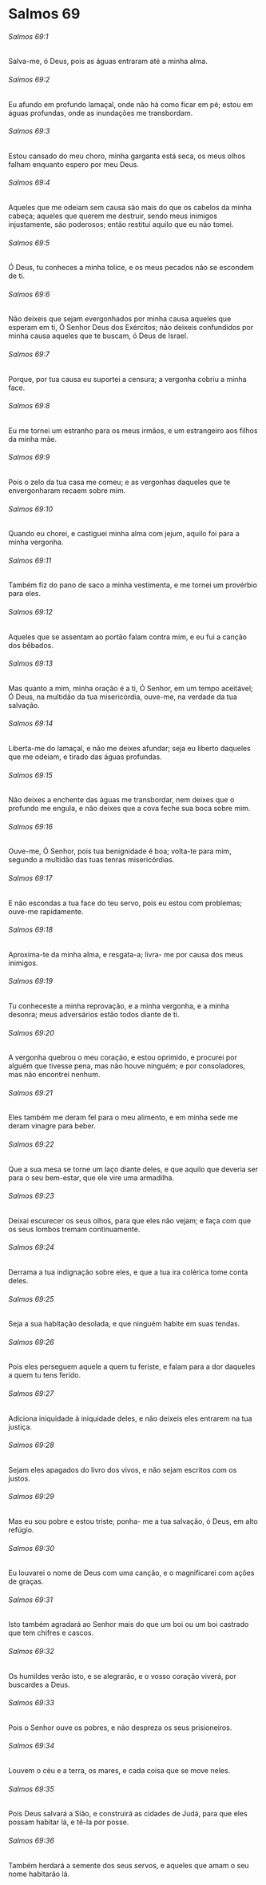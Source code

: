 # Salmos 69

###### Salmos 69:1

Salva-me, ó Deus, pois as águas entraram até a minha alma.

###### Salmos 69:2

Eu afundo em profundo lamaçal, onde não há como ficar em pé; estou em águas profundas, onde as inundações me transbordam.

###### Salmos 69:3

Estou cansado do meu choro, minha garganta está seca, os meus olhos falham enquanto espero por meu Deus.

###### Salmos 69:4

Aqueles que me odeiam sem causa são mais do que os cabelos da minha cabeça; aqueles que querem me destruir, sendo meus inimigos injustamente, são poderosos; então restituí aquilo que eu não tomei.

###### Salmos 69:5

Ó Deus, tu conheces a minha tolice, e os meus pecados não se escondem de ti.

###### Salmos 69:6

Não deixeis que sejam evergonhados por minha causa aqueles que esperam em ti, Ó Senhor Deus dos Exércitos; não deixeis confundidos por minha causa aqueles que te buscam, ó Deus de Israel.

###### Salmos 69:7

Porque, por tua causa eu suportei a censura; a vergonha cobriu a minha face.

###### Salmos 69:8

Eu me tornei um estranho para os meus irmãos, e um estrangeiro aos filhos da minha mãe.

###### Salmos 69:9

Pois o zelo da tua casa me comeu; e as vergonhas daqueles que te envergonharam recaem sobre mim.

###### Salmos 69:10

Quando eu chorei, e castiguei minha alma com jejum, aquilo foi para a minha vergonha.

###### Salmos 69:11

Também fiz do pano de saco a minha vestimenta, e me tornei um provérbio para eles.

###### Salmos 69:12

Aqueles que se assentam ao portão falam contra mim, e eu fui a canção dos bêbados.

###### Salmos 69:13

Mas quanto a mim, minha oração é a ti, Ó Senhor, em um tempo aceitável; Ó Deus, na multidão da tua misericórdia, ouve-me, na verdade da tua salvação.

###### Salmos 69:14

Liberta-me do lamaçal, e não me deixes afundar; seja eu liberto daqueles que me odeiam, e tirado das águas profundas.

###### Salmos 69:15

Não deixes a enchente das águas me transbordar, nem deixes que o profundo me engula, e não deixes que a cova feche sua boca sobre mim.

###### Salmos 69:16

Ouve-me, Ó Senhor, pois tua benignidade é boa; volta-te para mim, segundo a multidão das tuas tenras misericórdias.

###### Salmos 69:17

E não escondas a tua face do teu servo, pois eu estou com problemas; ouve-me rapidamente.

###### Salmos 69:18

Aproxima-te da minha alma, e resgata-a; livra- me por causa dos meus inimigos.

###### Salmos 69:19

Tu conheceste a minha reprovação, e a minha vergonha, e a minha desonra; meus adversários estão todos diante de ti.

###### Salmos 69:20

A vergonha quebrou o meu coração, e estou oprimido, e procurei por alguém que tivesse pena, mas não houve ninguém; e por consoladores, mas não encontrei nenhum.

###### Salmos 69:21

Eles também me deram fel para o meu alimento, e em minha sede me deram vinagre para beber.

###### Salmos 69:22

Que a sua mesa se torne um laço diante deles, e que aquilo que deveria ser para o seu bem-estar, que ele vire uma armadilha.

###### Salmos 69:23

Deixai escurecer os seus olhos, para que eles não vejam; e faça com que os seus lombos tremam continuamente.

###### Salmos 69:24

Derrama a tua indignação sobre eles, e que a tua ira colérica tome conta deles.

###### Salmos 69:25

Seja a sua habitação desolada, e que ninguém habite em suas tendas.

###### Salmos 69:26

Pois eles perseguem aquele a quem tu feriste, e falam para a dor daqueles a quem tu tens ferido.

###### Salmos 69:27

Adiciona iniquidade à iniquidade deles, e não deixeis eles entrarem na tua justiça.

###### Salmos 69:28

Sejam eles apagados do livro dos vivos, e não sejam escritos com os justos.

###### Salmos 69:29

Mas eu sou pobre e estou triste; ponha- me a tua salvação, ó Deus, em alto refúgio.

###### Salmos 69:30

Eu louvarei o nome de Deus com uma canção, e o magnificarei com ações de graças.

###### Salmos 69:31

Isto também agradará ao Senhor mais do que um boi ou um boi castrado que tem chifres e cascos.

###### Salmos 69:32

Os humildes verão isto, e se alegrarão, e o vosso coração viverá, por buscardes a Deus.

###### Salmos 69:33

Pois o Senhor ouve os pobres, e não despreza os seus prisioneiros.

###### Salmos 69:34

Louvem o céu e a terra, os mares, e cada coisa que se move neles.

###### Salmos 69:35

Pois Deus salvará a Sião, e construirá as cidades de Judá, para que eles possam habitar lá, e tê-la por posse.

###### Salmos 69:36

Também herdará a semente dos seus servos, e aqueles que amam o seu nome habitarão lá.

